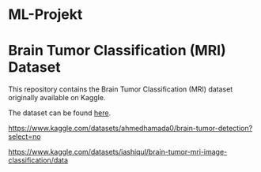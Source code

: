 # ML-Projekt

# Brain Tumor Classification (MRI) Dataset

This repository contains the Brain Tumor Classification (MRI) dataset originally available on Kaggle.

The dataset can be found [here](https://www.kaggle.com/datasets/sartajbhuvaji/brain-tumor-classification-mri).

https://www.kaggle.com/datasets/ahmedhamada0/brain-tumor-detection?select=no

https://www.kaggle.com/datasets/iashiqul/brain-tumor-mri-image-classification/data